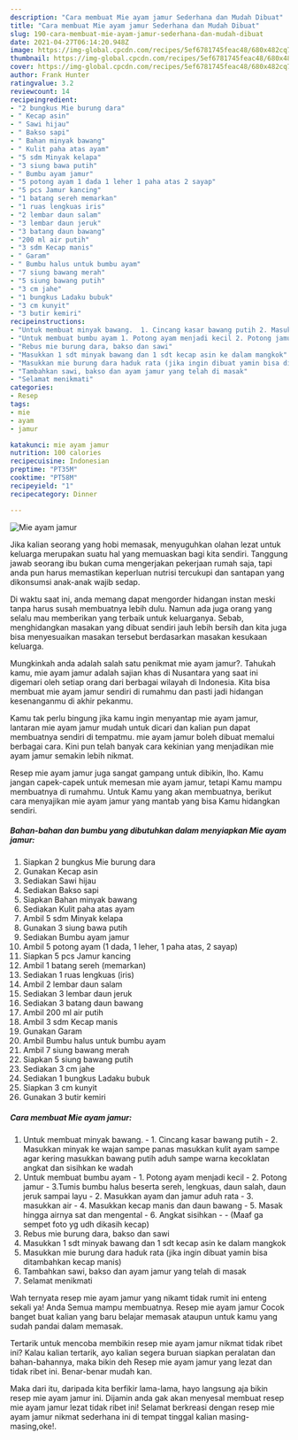 ```yaml
---
description: "Cara membuat Mie ayam jamur Sederhana dan Mudah Dibuat"
title: "Cara membuat Mie ayam jamur Sederhana dan Mudah Dibuat"
slug: 190-cara-membuat-mie-ayam-jamur-sederhana-dan-mudah-dibuat
date: 2021-04-27T06:14:20.948Z
image: https://img-global.cpcdn.com/recipes/5ef6781745feac48/680x482cq70/mie-ayam-jamur-foto-resep-utama.jpg
thumbnail: https://img-global.cpcdn.com/recipes/5ef6781745feac48/680x482cq70/mie-ayam-jamur-foto-resep-utama.jpg
cover: https://img-global.cpcdn.com/recipes/5ef6781745feac48/680x482cq70/mie-ayam-jamur-foto-resep-utama.jpg
author: Frank Hunter
ratingvalue: 3.2
reviewcount: 14
recipeingredient:
- "2 bungkus Mie burung dara"
- " Kecap asin"
- " Sawi hijau"
- " Bakso sapi"
- " Bahan minyak bawang"
- " Kulit paha atas ayam"
- "5 sdm Minyak kelapa"
- "3 siung bawa putih"
- " Bumbu ayam jamur"
- "5 potong ayam 1 dada 1 leher 1 paha atas 2 sayap"
- "5 pcs Jamur kancing"
- "1 batang sereh memarkan"
- "1 ruas lengkuas iris"
- "2 lembar daun salam"
- "3 lembar daun jeruk"
- "3 batang daun bawang"
- "200 ml air putih"
- "3 sdm Kecap manis"
- " Garam"
- " Bumbu halus untuk bumbu ayam"
- "7 siung bawang merah"
- "5 siung bawang putih"
- "3 cm jahe"
- "1 bungkus Ladaku bubuk"
- "3 cm kunyit"
- "3 butir kemiri"
recipeinstructions:
- "Untuk membuat minyak bawang.  1. Cincang kasar bawang putih 2. Masukkan minyak ke wajan sampe panas masukkan kulit ayam sampe agar kering masukkan bawang putih aduh sampe warna kecoklatan angkat dan sisihkan ke wadah"
- "Untuk membuat bumbu ayam 1. Potong ayam menjadi kecil 2. Potong jamur 3.Tumis bumbu halus beserta sereh, lengkuas, daun salah, daun jeruk sampai layu 2. Masukkan ayam dan jamur aduh rata 3. masukkan air 4. Masukkan kecap manis dan daun bawang 5. Masak hingga airnya sat dan mengental 6. Angkat sisihkan  (Maaf ga sempet foto yg udh dikasih kecap)"
- "Rebus mie burung dara, bakso dan sawi"
- "Masukkan 1 sdt minyak bawang dan 1 sdt kecap asin ke dalam mangkok"
- "Masukkan mie burung dara haduk rata (jika ingin dibuat yamin bisa ditambahkan kecap manis)"
- "Tambahkan sawi, bakso dan ayam jamur yang telah di masak"
- "Selamat menikmati"
categories:
- Resep
tags:
- mie
- ayam
- jamur

katakunci: mie ayam jamur 
nutrition: 100 calories
recipecuisine: Indonesian
preptime: "PT35M"
cooktime: "PT58M"
recipeyield: "1"
recipecategory: Dinner

---
```



![Mie ayam jamur](https://img-global.cpcdn.com/recipes/5ef6781745feac48/680x482cq70/mie-ayam-jamur-foto-resep-utama.jpg)

Jika kalian seorang yang hobi memasak, menyuguhkan olahan lezat untuk keluarga merupakan suatu hal yang memuaskan bagi kita sendiri. Tanggung jawab seorang ibu bukan cuma mengerjakan pekerjaan rumah saja, tapi anda pun harus memastikan keperluan nutrisi tercukupi dan santapan yang dikonsumsi anak-anak wajib sedap.

Di waktu  saat ini, anda memang dapat mengorder hidangan instan meski tanpa harus susah membuatnya lebih dulu. Namun ada juga orang yang selalu mau memberikan yang terbaik untuk keluarganya. Sebab, menghidangkan masakan yang dibuat sendiri jauh lebih bersih dan kita juga bisa menyesuaikan masakan tersebut berdasarkan masakan kesukaan keluarga. 



Mungkinkah anda adalah salah satu penikmat mie ayam jamur?. Tahukah kamu, mie ayam jamur adalah sajian khas di Nusantara yang saat ini digemari oleh setiap orang dari berbagai wilayah di Indonesia. Kita bisa membuat mie ayam jamur sendiri di rumahmu dan pasti jadi hidangan kesenanganmu di akhir pekanmu.

Kamu tak perlu bingung jika kamu ingin menyantap mie ayam jamur, lantaran mie ayam jamur mudah untuk dicari dan kalian pun dapat membuatnya sendiri di tempatmu. mie ayam jamur boleh dibuat memalui berbagai cara. Kini pun telah banyak cara kekinian yang menjadikan mie ayam jamur semakin lebih nikmat.

Resep mie ayam jamur juga sangat gampang untuk dibikin, lho. Kamu jangan capek-capek untuk memesan mie ayam jamur, tetapi Kamu mampu membuatnya di rumahmu. Untuk Kamu yang akan membuatnya, berikut cara menyajikan mie ayam jamur yang mantab yang bisa Kamu hidangkan sendiri.

<!--inarticleads1-->

##### Bahan-bahan dan bumbu yang dibutuhkan dalam menyiapkan Mie ayam jamur:

1. Siapkan 2 bungkus Mie burung dara
1. Gunakan  Kecap asin
1. Sediakan  Sawi hijau
1. Sediakan  Bakso sapi
1. Siapkan  Bahan minyak bawang
1. Sediakan  Kulit paha atas ayam
1. Ambil 5 sdm Minyak kelapa
1. Gunakan 3 siung bawa putih
1. Sediakan  Bumbu ayam jamur
1. Ambil 5 potong ayam (1 dada, 1 leher, 1 paha atas, 2 sayap)
1. Siapkan 5 pcs Jamur kancing
1. Ambil 1 batang sereh (memarkan)
1. Sediakan 1 ruas lengkuas (iris)
1. Ambil 2 lembar daun salam
1. Sediakan 3 lembar daun jeruk
1. Sediakan 3 batang daun bawang
1. Ambil 200 ml air putih
1. Ambil 3 sdm Kecap manis
1. Gunakan  Garam
1. Ambil  Bumbu halus untuk bumbu ayam
1. Ambil 7 siung bawang merah
1. Siapkan 5 siung bawang putih
1. Sediakan 3 cm jahe
1. Sediakan 1 bungkus Ladaku bubuk
1. Siapkan 3 cm kunyit
1. Gunakan 3 butir kemiri




<!--inarticleads2-->

##### Cara membuat Mie ayam jamur:

1. Untuk membuat minyak bawang.  - 1. Cincang kasar bawang putih - 2. Masukkan minyak ke wajan sampe panas masukkan kulit ayam sampe agar kering masukkan bawang putih aduh sampe warna kecoklatan angkat dan sisihkan ke wadah
1. Untuk membuat bumbu ayam - 1. Potong ayam menjadi kecil - 2. Potong jamur - 3.Tumis bumbu halus beserta sereh, lengkuas, daun salah, daun jeruk sampai layu - 2. Masukkan ayam dan jamur aduh rata - 3. masukkan air - 4. Masukkan kecap manis dan daun bawang - 5. Masak hingga airnya sat dan mengental - 6. Angkat sisihkan -  - (Maaf ga sempet foto yg udh dikasih kecap)
1. Rebus mie burung dara, bakso dan sawi
1. Masukkan 1 sdt minyak bawang dan 1 sdt kecap asin ke dalam mangkok
1. Masukkan mie burung dara haduk rata (jika ingin dibuat yamin bisa ditambahkan kecap manis)
1. Tambahkan sawi, bakso dan ayam jamur yang telah di masak
1. Selamat menikmati




Wah ternyata resep mie ayam jamur yang nikamt tidak rumit ini enteng sekali ya! Anda Semua mampu membuatnya. Resep mie ayam jamur Cocok banget buat kalian yang baru belajar memasak ataupun untuk kamu yang sudah pandai dalam memasak.

Tertarik untuk mencoba membikin resep mie ayam jamur nikmat tidak ribet ini? Kalau kalian tertarik, ayo kalian segera buruan siapkan peralatan dan bahan-bahannya, maka bikin deh Resep mie ayam jamur yang lezat dan tidak ribet ini. Benar-benar mudah kan. 

Maka dari itu, daripada kita berfikir lama-lama, hayo langsung aja bikin resep mie ayam jamur ini. Dijamin anda gak akan menyesal membuat resep mie ayam jamur lezat tidak ribet ini! Selamat berkreasi dengan resep mie ayam jamur nikmat sederhana ini di tempat tinggal kalian masing-masing,oke!.

